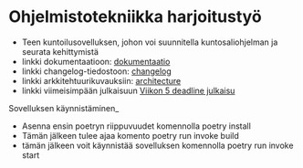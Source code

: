 # Ohjelmistotekniikka harjoitustyö
- Teen kuntoilusovelluksen, johon voi suunnitella kuntosaliohjelman ja seurata kehittymistä
- linkki dokumentaatioon: [dokumentaatio](https://github.com/anjovir/ot-harjoitustyo/tree/main/dokumentaatio)
- linkki changelog-tiedostoon: [changelog](dokumentaatio/changelog.md)
- linkki arkkitehtuurikuvauksiin: [architecture](dokumentaatio/arkkitehtuuri.md)
- linkki viimeisimpään julkaisuun [Viikon 5 deadline julkaisu](https://github.com/anjovir/ot-harjoitustyo/releases/tag/viikko5.1.1)

Sovelluksen käynnistäminen_
- Asenna ensin poetryn riippuvuudet komennolla poetry install
- Tämän jälkeen tulee ajaa komento poetry run invoke build
- tämän jälkeen voit käynnistää sovelluksen komennolla poetry run invoke start